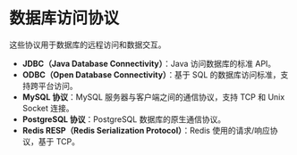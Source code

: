 # 数据库访问协议

这些协议用于数据库的远程访问和数据交互。

- **JDBC（Java Database Connectivity）**：Java 访问数据库的标准 API。
- **ODBC（Open Database Connectivity）**：基于 SQL 的数据库访问标准，支持跨平台访问。
- **MySQL 协议**：MySQL 服务器与客户端之间的通信协议，支持 TCP 和 Unix Socket 连接。
- **PostgreSQL 协议**：PostgreSQL 数据库的原生通信协议。
- **Redis RESP（Redis Serialization Protocol）**：Redis 使用的请求/响应协议，基于 TCP。